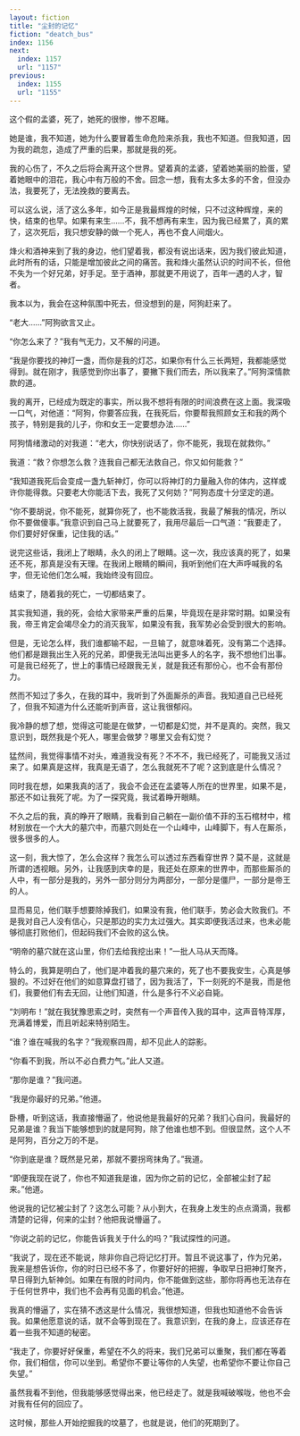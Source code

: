 ```yaml
---
layout: fiction
title: "尘封的记忆"
fiction: "deatch_bus"
index: 1156
next:
  index: 1157
  url: "1157"
previous:
  index: 1155
  url: "1155"
---
```

这个假的孟婆，死了，她死的很惨，惨不忍睹。

她是谁，我不知道，她为什么要冒着生命危险来杀我，我也不知道。但我知道，因为我的疏忽，造成了严重的后果，那就是我的死。

我的心伤了，不久之后将会离开这个世界。望着真的孟婆，望着她美丽的脸蛋，望着她眼中的泪花，我心中有万般的不舍。回念一想，我有太多太多的不舍，但没办法，我要死了，无法挽救的要离去。

可以这么说，活了这么多年，如今正是我最辉煌的时候，只不过这种辉煌，来的快，结束的也早。如果有来生……不，我不想再有来生，因为我已经累了，真的累了，这次死后，我只想安静的做一个死人，再也不食人间烟火。

烽火和酒神来到了我的身边，他们望着我，都没有说出话来，因为我们彼此知道，此时所有的话，只能是增加彼此之间的痛苦。我和烽火虽然认识的时间不长，但他不失为一个好兄弟，好手足。至于酒神，那就更不用说了，百年一遇的人才，智者。

我本以为，我会在这种氛围中死去，但没想到的是，阿狗赶来了。

“老大……”阿狗欲言又止。

“你怎么来了？”我有气无力，又不解的问道。

“我是你要找的神灯一盏，而你是我的灯芯，如果你有什么三长两短，我都能感觉得到。就在刚才，我感觉到你出事了，要撇下我们而去，所以我来了。”阿狗深情款款的道。

我的离开，已经成为既定的事实，所以我不想将有限的时间浪费在这上面。我深吸一口气，对他道：“阿狗，你要答应我，在我死后，你要帮我照顾女王和我的两个孩子，特别是我的儿子，你和女王一定要想办法……”

阿狗情绪激动的对我道：“老大，你快别说话了，你不能死，我现在就救你。”

我道：“救？你想怎么救？连我自己都无法救自己，你又如何能救？”

“我知道我死后会变成一盏九斩神灯，你可以将神灯的力量融入你的体内，这样或许你能得救。只要老大你能活下去，我死了又何妨？”阿狗态度十分坚定的道。

“你不要胡说，你不能死，就算你死了，也不能救活我，我最了解我的情况，所以你不要做傻事。”我意识到自己马上就要死了，我用尽最后一口气道：“我要走了，你们要好好保重，记住我的话。”

说完这些话，我闭上了眼睛，永久的闭上了眼睛。这一次，我应该真的死了，如果还不死，那真是没有天理。在我闭上眼睛的瞬间，我听到他们在大声呼喊我的名字，但无论他们怎么喊，我始终没有回应。

结束了，随着我的死亡，一切都结束了。

其实我知道，我的死，会给大家带来严重的后果，毕竟现在是非常时期。如果没有我，帝王肯定会竭尽全力的消灭我军，如果没有我，我军势必会受到很大的影响。

但是，无论怎么样，我们谁都输不起，一旦输了，就意味着死，没有第二个选择。他们都是跟我出生入死的兄弟，即便我无法叫出更多人的名字，我不想他们出事。可是我已经死了，世上的事情已经跟我无关，就是我还有那份心，也不会有那份力。

然而不知过了多久，在我的耳中，我听到了外面厮杀的声音。我知道自己已经死了，但我不知道为什么还能听到声音，这让我很郁闷。

我冷静的想了想，觉得这可能是在做梦，一切都是幻觉，并不是真的。突然，我又意识到，既然我是个死人，哪里会做梦？哪里又会有幻觉？

猛然间，我觉得事情不对头，难道我没有死？不不不，我已经死了，可能我又活过来了。如果真是这样，我真是无语了，怎么我就死不了呢？这到底是什么情况？

同时我在想，如果我真的活了，我会不会还在孟婆等人所在的世界里，如果不是，那还不如让我死了呢。为了一探究竟，我试着睁开眼睛。

不久之后的我，真的睁开了眼睛，我看到自己躺在一副价值不菲的玉石棺材中，棺材别放在一个大大的墓穴中，而墓穴则处在一个山峰中，山峰脚下，有人在厮杀，很多很多的人。

这一刻，我大惊了，怎么会这样？我怎么可以透过东西看穿世界？莫不是，这就是所谓的透视眼。另外，让我感到庆幸的是，我还处在原来的世界中，而那些厮杀的人中，有一部分是我的，另外一部分则分为两部分，一部分是僵尸，一部分是帝王的人。

显而易见，他们联手想要除掉我们，如果没有我，他们联手，势必会大败我们。不是我对自己人没有信心，只是那边的实力太过强大。其实即便我活过来，也未必能够彻底打败他们，但起码我们不会败的这么快。

“明帝的墓穴就在这山里，你们去给我挖出来！”一批人马从天而降。

特么的，我算是明白了，他们是冲着我的墓穴来的，死了也不要我安生，心真是够狠的。不过好在他们的如意算盘打错了，因为我活了，下一刻死的不是我，而是他们，我要他们有去无回，让他们知道，什么是多行不义必自毙。

“刘明布！”就在我犹豫思索之时，突然有一个声音传入我的耳中，这声音特浑厚，充满着博爱，而且听起来特别陌生。

“谁？谁在喊我的名字？”我观察四周，却不见此人的踪影。

“你看不到我，所以不必白费力气。”此人又道。

“那你是谁？”我问道。

“我是你最好的兄弟。”他道。

卧槽，听到这话，我直接懵逼了，他说他是我最好的兄弟？我扪心自问，我最好的兄弟是谁？我当下能够想到的就是阿狗，除了他谁也想不到。但很显然，这个人不是阿狗，百分之万的不是。

“你到底是谁？既然是兄弟，那就不要拐弯抹角了。”我道。

“即便我现在说了，你也不知道我是谁，因为你之前的记忆，全部被尘封了起来。”他道。

他说我的记忆被尘封了？这怎么可能？从小到大，在我身上发生的点点滴滴，我都清楚的记得，何来的尘封？他把我说懵逼了。

“你说之前的记忆，你能告诉我关于什么的吗？”我试探性的问道。

“我说了，现在还不能说，除非你自己将记忆打开。暂且不说这事了，作为兄弟，我来是想告诉你，你的时日已经不多了，你要好好的把握，争取早日把神灯聚齐，早日得到九斩神剑。如果在有限的时间内，你不能做到这些，那你将再也无法存在于任何世界中，我们也不会再有见面的机会。”他道。

我真的懵逼了，实在猜不透这是什么情况，我很想知道，但我也知道他不会告诉我。如果他愿意说的话，就不会等到现在了。我意识到，在我的身上，应该还存在着一些我不知道的秘密。

“我走了，你要好好保重，希望在不久的将来，我们兄弟可以重聚，我们都在等着你，我们相信，你可以坐到。希望你不要让等你的人失望，也希望你不要让你自己失望。”

虽然我看不到他，但我能够感觉得出来，他已经走了。就是我喊破喉咙，他也不会对我有任何的回应了。

这时候，那些人开始挖掘我的坟墓了，也就是说，他们的死期到了。